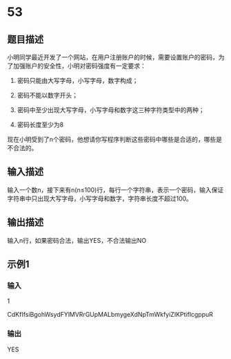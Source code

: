 # 53

## 题目描述

小明同学最近开发了一个网站，在用户注册账户的时候，需要设置账户的密码，为了加强账户的安全性，小明对密码强度有一定要求：

1. 密码只能由大写字母，小写字母，数字构成；

2. 密码不能以数字开头；

3. 密码中至少出现大写字母，小写字母和数字这三种字符类型中的两种；

4. 密码长度至少为8

现在小明受到了n个密码，他想请你写程序判断这些密码中哪些是合适的，哪些是不合法的。

## 输入描述

输入一个数n，接下来有n(n≤100)行，每行一个字符串，表示一个密码，输入保证字符串中只出现大写字母，小写字母和数字，字符串长度不超过100。

## 输出描述

输入n行，如果密码合法，输出YES，不合法输出NO

## 示例1

### 输入

1

CdKfIfsiBgohWsydFYlMVRrGUpMALbmygeXdNpTmWkfyiZIKPtiflcgppuR

### 输出

YES
